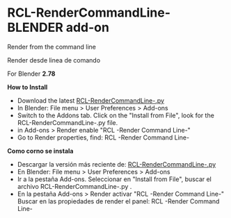 # RCL-RenderCommandLine- BLENDER add-on  
Render from the command line

Render desde linea de comando

For Blender **2.78**

**How to Install**
* Download the latest [RCL-RenderCommandLine-.py](https://github.com/eLeDeTe-LoDeTanda/RCL-RenderCommandLine-/blob/master/RCL-RenderCommandLine-.py)
* In Blender: File menu > User Preferences > Add-ons
* Switch to the Addons tab. Click on the "Install from File", look for the RCL-RenderCommandLine-.py file.
* in Add-ons > Render enable "RCL -Render Command Line-"
* Go to Render properties, find: RCL -Render Command Line-

**Como corno se instala**
* Descargar la versión más reciente de: [RCL-RenderCommandLine-.py](https://github.com/eLeDeTe-LoDeTanda/RCL-RenderCommandLine-/blob/master/RCL-RenderCommandLine-.py)
* En Blender: File menu > User Preferences > Add-ons
* Ir a la pestaña Add-ons. Seleccionar en "Install from File", buscar el archivo RCL-RenderCommandLine-.py .
* En la pestaña Add-ons > Render activar "RCL -Render Command Line-"
Buscar en las propiedades de render el panel: RCL -Render Command Line-

